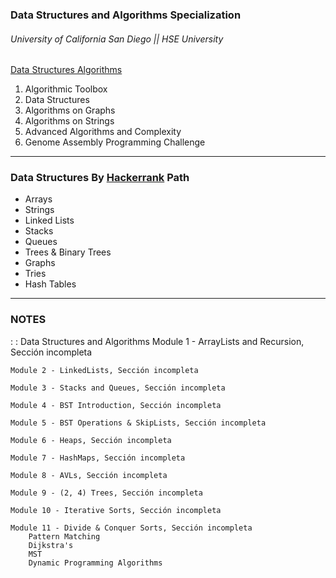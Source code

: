 ### Data Structures and Algorithms Specialization
###### University of California San Diego || HSE University
[Data Structures Algorithms](https://www.coursera.org/specializations/data-structures-algorithms) 

  1) Algorithmic Toolbox
  2) Data Structures
  3) Algorithms on Graphs
  4) Algorithms on Strings
  5) Advanced Algorithms and Complexity
  6) Genome Assembly Programming Challenge

----
### Data Structures By [Hackerrank](https://www.hackerrank.com/domains/data-structures) Path 
  * Arrays 
  * Strings
  * Linked Lists 
  * Stacks 
  * Queues
  * Trees & Binary Trees
  * Graphs
  * Tries
  * Hash Tables

----
### NOTES

: :  Data Structures and Algorithms
	Module 1 - ArrayLists and Recursion, Sección incompleta
	
	Module 2 - LinkedLists, Sección incompleta
	
	Module 3 - Stacks and Queues, Sección incompleta
	
	Module 4 - BST Introduction, Sección incompleta
	
	Module 5 - BST Operations & SkipLists, Sección incompleta
	
	Module 6 - Heaps, Sección incompleta
	
	Module 7 - HashMaps, Sección incompleta
	
	Module 8 - AVLs, Sección incompleta
	
	Module 9 - (2, 4) Trees, Sección incompleta
	
	Module 10 - Iterative Sorts, Sección incompleta
	
	Module 11 - Divide & Conquer Sorts, Sección incompleta
		Pattern Matching
		Dijkstra's
		MST
		Dynamic Programming Algorithms
